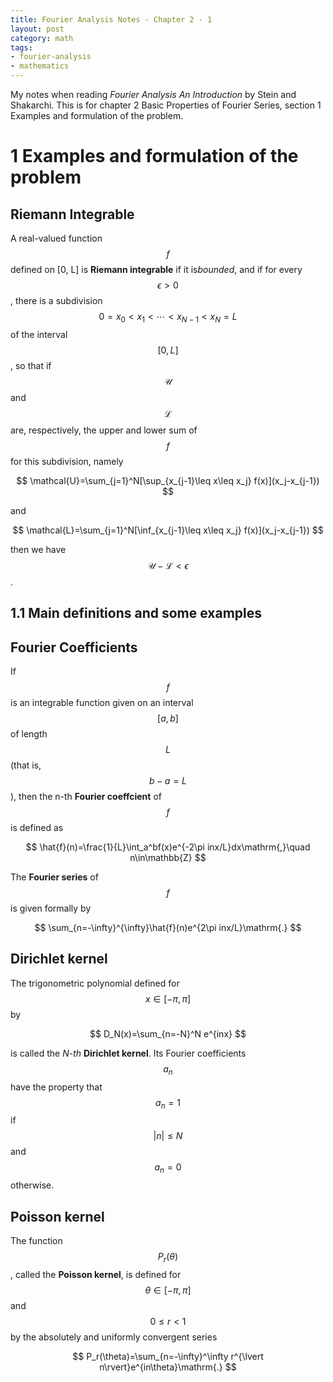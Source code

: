 ```yaml
---
title: Fourier Analysis Notes - Chapter 2 - 1
layout: post
category: math
tags:
- fourier-analysis
- mathematics
---
```


My notes when reading _Fourier Analysis An Introduction_ by Stein and Shakarchi. This is for chapter 2 Basic Properties of Fourier Series, section 1 Examples and formulation of the problem.

<!--more-->

# 1 Examples and formulation of the problem

## Riemann Integrable

A real-valued function $$f$$ defined on [0, L] is **Riemann integrable** if it is*bounded*, and if for every $$\epsilon >0$$, there is a subdivision $$0=x_0<x_1<\cdots <x_{N-1}<x_N=L$$ of the interval $$[0,L]$$, so that if $$\mathcal{U}$$ and $$\mathcal{L}$$ are, respectively, the upper and lower sum of $$f$$ for this subdivision, namely

$$
\mathcal{U}=\sum_{j=1}^N[\sup_{x_{j-1}\leq x\leq x_j} f(x)](x_j-x_{j-1})
$$

and

$$
\mathcal{L}=\sum_{j=1}^N[\inf_{x_{j-1}\leq x\leq x_j} f(x)](x_j-x_{j-1})
$$

then we have $$\mathcal{U}-\mathcal{L}<\epsilon$$.

## 1.1 Main definitions and some examples

## Fourier Coefficients

If $$f$$ is an integrable function given on an interval $$[a,b]$$ of length $$L$$ (that is, $$b-a=L$$), then the n-th **Fourier coeffcient** of $$f$$ is defined as

$$
\hat{f}(n)=\frac{1}{L}\int_a^bf(x)e^{-2\pi inx/L}dx\mathrm{,}\quad n\in\mathbb{Z}
$$

The **Fourier series** of $$f$$ is given formally by

$$
\sum_{n=-\infty}^{\infty}\hat{f}(n)e^{2\pi inx/L}\mathrm{.}
$$

## Dirichlet kernel

The trigonometric polynomial defined for $$x\in [-\pi,\pi]$$ by

$$
D_N(x)=\sum_{n=-N}^N e^{inx}
$$

is called the _N-th_ **Dirichlet kernel**. Its Fourier coefficients $$a_n$$ have the property that $$a_n=1$$ if $$\lvert n\rvert\leq N$$ and $$a_n=0$$ otherwise.

## Poisson kernel

The function $$P_r(\theta)$$, called the **Poisson kernel**, is defined for $$\theta\in[-\pi,\pi]$$ and $$0\leq r<1$$ by the absolutely and uniformly convergent series

$$
P_r(\theta)=\sum_{n=-\infty}^\infty r^{\lvert n\rvert}e^{in\theta}\mathrm{.}
$$
